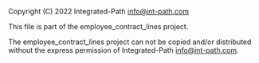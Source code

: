 Copyright (C) 2022 Integrated-Path info@int-path.com

This file is part of the employee_contract_lines project.

The employee_contract_lines project can not be copied and/or distributed without the express permission of Integrated-Path info@int-path.com.